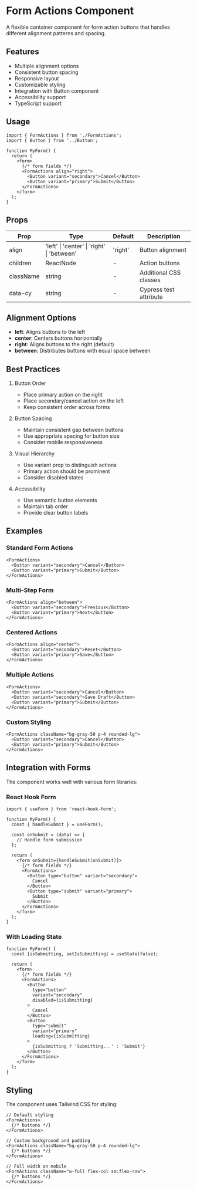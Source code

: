 # Form Actions Component

A flexible container component for form action buttons that handles different alignment patterns and spacing.

## Features

- Multiple alignment options
- Consistent button spacing
- Responsive layout
- Customizable styling
- Integration with Button component
- Accessibility support
- TypeScript support

## Usage

```tsx
import { FormActions } from './FormActions';
import { Button } from '../Button';

function MyForm() {
  return (
    <form>
      {/* form fields */}
      <FormActions align="right">
        <Button variant="secondary">Cancel</Button>
        <Button variant="primary">Submit</Button>
      </FormActions>
    </form>
  );
}
```

## Props

| Prop | Type | Default | Description |
|------|------|---------|-------------|
| align | 'left' \| 'center' \| 'right' \| 'between' | 'right' | Button alignment |
| children | ReactNode | - | Action buttons |
| className | string | - | Additional CSS classes |
| data-cy | string | - | Cypress test attribute |

## Alignment Options

- **left**: Aligns buttons to the left
- **center**: Centers buttons horizontally
- **right**: Aligns buttons to the right (default)
- **between**: Distributes buttons with equal space between

## Best Practices

1. Button Order
   - Place primary action on the right
   - Place secondary/cancel action on the left
   - Keep consistent order across forms

2. Button Spacing
   - Maintain consistent gap between buttons
   - Use appropriate spacing for button size
   - Consider mobile responsiveness

3. Visual Hierarchy
   - Use variant prop to distinguish actions
   - Primary action should be prominent
   - Consider disabled states

4. Accessibility
   - Use semantic button elements
   - Maintain tab order
   - Provide clear button labels

## Examples

### Standard Form Actions

```tsx
<FormActions>
  <Button variant="secondary">Cancel</Button>
  <Button variant="primary">Submit</Button>
</FormActions>
```

### Multi-Step Form

```tsx
<FormActions align="between">
  <Button variant="secondary">Previous</Button>
  <Button variant="primary">Next</Button>
</FormActions>
```

### Centered Actions

```tsx
<FormActions align="center">
  <Button variant="secondary">Reset</Button>
  <Button variant="primary">Save</Button>
</FormActions>
```

### Multiple Actions

```tsx
<FormActions>
  <Button variant="secondary">Cancel</Button>
  <Button variant="secondary">Save Draft</Button>
  <Button variant="primary">Submit</Button>
</FormActions>
```

### Custom Styling

```tsx
<FormActions className="bg-gray-50 p-4 rounded-lg">
  <Button variant="secondary">Cancel</Button>
  <Button variant="primary">Submit</Button>
</FormActions>
```

## Integration with Forms

The component works well with various form libraries:

### React Hook Form

```tsx
import { useForm } from 'react-hook-form';

function MyForm() {
  const { handleSubmit } = useForm();

  const onSubmit = (data) => {
    // Handle form submission
  };

  return (
    <form onSubmit={handleSubmit(onSubmit)}>
      {/* form fields */}
      <FormActions>
        <Button type="button" variant="secondary">
          Cancel
        </Button>
        <Button type="submit" variant="primary">
          Submit
        </Button>
      </FormActions>
    </form>
  );
}
```

### With Loading State

```tsx
function MyForm() {
  const [isSubmitting, setIsSubmitting] = useState(false);

  return (
    <form>
      {/* form fields */}
      <FormActions>
        <Button
          type="button"
          variant="secondary"
          disabled={isSubmitting}
        >
          Cancel
        </Button>
        <Button
          type="submit"
          variant="primary"
          loading={isSubmitting}
        >
          {isSubmitting ? 'Submitting...' : 'Submit'}
        </Button>
      </FormActions>
    </form>
  );
}
```

## Styling

The component uses Tailwind CSS for styling:

```tsx
// Default styling
<FormActions>
  {/* buttons */}
</FormActions>

// Custom background and padding
<FormActions className="bg-gray-50 p-4 rounded-lg">
  {/* buttons */}
</FormActions>

// Full width on mobile
<FormActions className="w-full flex-col sm:flex-row">
  {/* buttons */}
</FormActions>
```